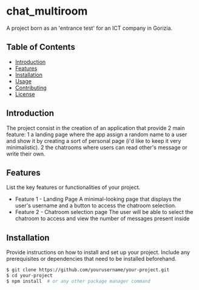 # chat_multiroom
A project born as an 'entrance test' for an ICT company in Gorizia.

## Table of Contents

- [Introduction](#introduction)
- [Features](#features)
- [Installation](#installation)
- [Usage](#usage)
- [Contributing](#contributing)
- [License](#license)

## Introduction

The project consist in the creation of an application that provide 2 main feature:
1 a landing page where the app assign a random name to a user and show it by creating a sort of personal page (i'd like to keep it very minimalistic).
2 the chatrooms where users can read other's message or write their own.

## Features

List the key features or functionalities of your project.

- Feature 1 - Landing Page
A minimal-looking page that displays the user's username and a button to access the chatroom selection.
- Feature 2 - Chatroom selection page
The user will be able to select the chatroom to access and view the number of messages present inside

## Installation

Provide instructions on how to install and set up your project. Include any prerequisites or dependencies that need to be installed beforehand.

```bash
$ git clone https://github.com/yourusername/your-project.git
$ cd your-project
$ npm install  # or any other package manager command
